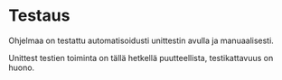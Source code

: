 # Testaus
Ohjelmaa on testattu automatisoidusti unittestin avulla ja manuaalisesti.



Unittest testien toiminta on tällä hetkellä puutteellista, testikattavuus on huono.
